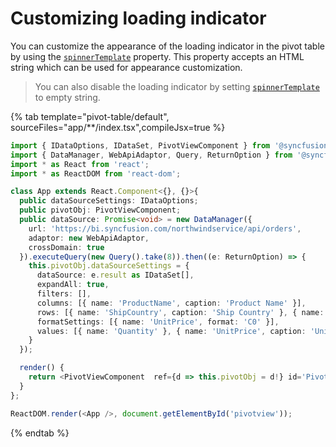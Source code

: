 # Customizing loading indicator

You can customize the appearance of the loading indicator in the pivot table by using the [`spinnerTemplate`](https://ej2.syncfusion.com/react/documentation/api/pivotview/#spinnertemplate) property. This property accepts an HTML string which can be used for appearance customization.

> You can also disable the loading indicator by setting [`spinnerTemplate`](https://ej2.syncfusion.com/react/documentation/api/pivotview/#spinnertemplate) to empty string.

{% tab template="pivot-table/default", sourceFiles="app/**/index.tsx",compileJsx=true %}

```typescript
import { IDataOptions, IDataSet, PivotViewComponent } from '@syncfusion/ej2-react-pivotview';
import { DataManager, WebApiAdaptor, Query, ReturnOption } from '@syncfusion/ej2-data';
import * as React from 'react';
import * as ReactDOM from 'react-dom';

class App extends React.Component<{}, {}>{
  public dataSourceSettings: IDataOptions;
  public pivotObj: PivotViewComponent;
  public dataSource: Promise<void> = new DataManager({
    url: 'https://bi.syncfusion.com/northwindservice/api/orders',
    adaptor: new WebApiAdaptor,
    crossDomain: true
  }).executeQuery(new Query().take(8)).then((e: ReturnOption) => {
    this.pivotObj.dataSourceSettings = {
      dataSource: e.result as IDataSet[],
      expandAll: true,
      filters: [],
      columns: [{ name: 'ProductName', caption: 'Product Name' }],
      rows: [{ name: 'ShipCountry', caption: 'Ship Country' }, { name: 'ShipCity', caption: 'Ship City' }],
      formatSettings: [{ name: 'UnitPrice', format: 'C0' }],
      values: [{ name: 'Quantity' }, { name: 'UnitPrice', caption: 'Unit Price' }]
    }
  });

  render() {
    return <PivotViewComponent  ref={d => this.pivotObj = d!} id='PivotView' height={350} spinnerTemplate={'<i class="fa fa-cog fa-spin fa-3x fa-fw"></i>'} dataSourceSettings={this.dataSourceSettings}></PivotViewComponent>
  }
};

ReactDOM.render(<App />, document.getElementById('pivotview'));

```

{% endtab %}
